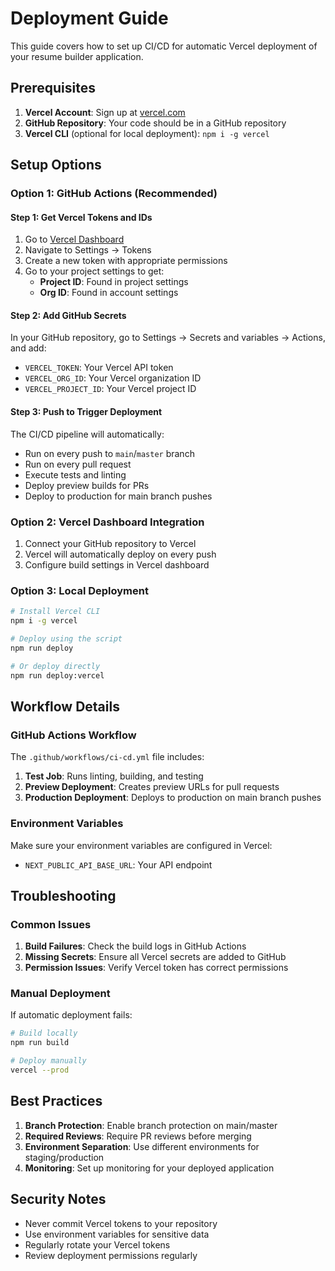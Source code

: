 # Deployment Guide

This guide covers how to set up CI/CD for automatic Vercel deployment of your resume builder application.

## Prerequisites

1. **Vercel Account**: Sign up at [vercel.com](https://vercel.com)
2. **GitHub Repository**: Your code should be in a GitHub repository
3. **Vercel CLI** (optional for local deployment): `npm i -g vercel`

## Setup Options

### Option 1: GitHub Actions (Recommended)

#### Step 1: Get Vercel Tokens and IDs

1. Go to [Vercel Dashboard](https://vercel.com/dashboard)
2. Navigate to Settings → Tokens
3. Create a new token with appropriate permissions
4. Go to your project settings to get:
   - **Project ID**: Found in project settings
   - **Org ID**: Found in account settings

#### Step 2: Add GitHub Secrets

In your GitHub repository, go to Settings → Secrets and variables → Actions, and add:

- `VERCEL_TOKEN`: Your Vercel API token
- `VERCEL_ORG_ID`: Your Vercel organization ID
- `VERCEL_PROJECT_ID`: Your Vercel project ID

#### Step 3: Push to Trigger Deployment

The CI/CD pipeline will automatically:
- Run on every push to `main`/`master` branch
- Run on every pull request
- Execute tests and linting
- Deploy preview builds for PRs
- Deploy to production for main branch pushes

### Option 2: Vercel Dashboard Integration

1. Connect your GitHub repository to Vercel
2. Vercel will automatically deploy on every push
3. Configure build settings in Vercel dashboard

### Option 3: Local Deployment

```bash
# Install Vercel CLI
npm i -g vercel

# Deploy using the script
npm run deploy

# Or deploy directly
npm run deploy:vercel
```

## Workflow Details

### GitHub Actions Workflow

The `.github/workflows/ci-cd.yml` file includes:

1. **Test Job**: Runs linting, building, and testing
2. **Preview Deployment**: Creates preview URLs for pull requests
3. **Production Deployment**: Deploys to production on main branch pushes

### Environment Variables

Make sure your environment variables are configured in Vercel:
- `NEXT_PUBLIC_API_BASE_URL`: Your API endpoint

## Troubleshooting

### Common Issues

1. **Build Failures**: Check the build logs in GitHub Actions
2. **Missing Secrets**: Ensure all Vercel secrets are added to GitHub
3. **Permission Issues**: Verify Vercel token has correct permissions

### Manual Deployment

If automatic deployment fails:

```bash
# Build locally
npm run build

# Deploy manually
vercel --prod
```

## Best Practices

1. **Branch Protection**: Enable branch protection on main/master
2. **Required Reviews**: Require PR reviews before merging
3. **Environment Separation**: Use different environments for staging/production
4. **Monitoring**: Set up monitoring for your deployed application

## Security Notes

- Never commit Vercel tokens to your repository
- Use environment variables for sensitive data
- Regularly rotate your Vercel tokens
- Review deployment permissions regularly 